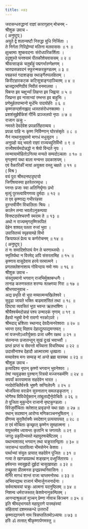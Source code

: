 ```yaml
---
title: ०७३
---
```

जरासन्धरुद्धानां राज्ञां कारागृहान् मोचनम् -  
श्रीशुक उवाच -  
( अनुष्टुप् )  
अयुते द्वे शतान्यष्टौ निरुद्धा युधि निर्जिताः ।  
ते निर्गता गिरिद्रोण्यां मलिना मलवाससः ॥ १ ॥  
क्षुत्क्षामाः शुष्कवदनाः संरोधपरिकर्शिताः ।  
ददृशुस्ते घनश्यामं पीतकौशेयवाससम् ॥ २ ॥  
श्रीवत्साङ्कं चतुर्बाहुं पद्मगर्भारुणेक्षणम् ।  
चारुप्रसन्नवदनं स्फुरन्मकरकुण्डलम् ॥ ३ ॥  
पद्महस्तं गदाशङ्ख रथाङ्‌गैरुपलक्षितम् ।  
किरीटहारकटक कटिसूत्राङ्‌गदाञ्चितम् ॥ ४ ॥  
भ्राजद्वरमणिग्रीवं निवीतं वनमालया ।  
पिबन्त इव चक्षुर्भ्यां लिहन्त इव जिह्वया ॥ ५ ॥  
जिघ्रन्त इव नासाभ्यां रम्भन्त इव बाहुभिः ।  
प्रणेमुर्हतपाप्मानो मूर्धभिः पादयोर्हरेः ॥ ६ ॥  
कृष्णसन्दर्शनाह्लाद ध्वस्तसंरोधनक्लमाः ।  
प्रशशंसुर्हृषीकेशं गीर्भिः प्राञ्जलयो नृपाः ॥ ७ ॥  
राजान ऊचुः -  
नमस्ते देवदेवेश प्रपन्नार्तिहराव्यय ।  
प्रपन्ना पाहि नः कृष्ण निर्विण्णान् घोरसंसृतेः ॥ ८ ॥  
नैनं नाथानुसूयामो मागधं मधुसूदन ।  
अनुग्रहो यद्‌ भवतो राज्ञां राज्यच्युतिर्विभो ॥ ९ ॥  
राज्यैश्वर्यमदोन्नद्धो न श्रेयो विन्दते नृपः ।  
त्वन्मायामोहितोऽनित्या मन्यते सम्पदोऽचलाः ॥ १० ॥  
मृगतृष्णां यथा बाला मन्यन्त उदकाशयम् ।  
एवं वैकारिकीं मायां अयुक्ता वस्तु चक्षते ॥ ११ ॥  
( मिश्र )  
वयं पुरा श्रीमदनष्टदृष्टयो  
जिगीषयास्या इतरेतरस्पृधः ।  
घ्नन्तः प्रजाः स्वा अतिनिर्घृणाः प्रभो  
मृत्युं पुरस्त्वाविगणय्य दुर्मदाः ॥ १२ ॥  
त एव कृष्णाद्य गभीररंहसा  
दुरन्तवीर्येण विचालिताः श्रियः ।  
कालेन तन्वा भवतोऽनुकम्पया  
विनष्टदर्पाश्चरणौ स्मराम ते ॥ १३ ॥  
अथो न राज्यम्मृगतृष्णिरूपितं  
देहेन शश्वत् पतता रुजां भुवा ।  
उपासितव्यं स्पृहयामहे विभो  
क्रियाफलं प्रेत्य च कर्णरोचनम् ॥ १४ ॥  
( अनुष्टुप् )  
तं नः समादिशोपायं येन ते चरणाब्जयोः ।  
स्मृतिर्यथा न विरमेद् अपि संसरतामिह ॥ १५ ॥  
कृष्णाय वासुदेवाय हरये परमात्मने ।  
प्रणतक्लेशनाशाय गोविन्दाय नमो नमः ॥ १६ ॥  
श्रीशुक उवाच -  
संस्तूयमानो भगवान् राजभिर्मुक्तबन्धनैः ।  
तानाह करुणस्तात शरण्यः श्लक्ष्णया गिरा ॥ १७ ॥  
श्रीभगवानुवाच -  
अद्य प्रभृति वो भूपा मय्यात्मन्यखिलेश्वरे ।  
सुदृढा जायते भक्तिः बाढमाशंसितं तथा ॥ १८ ॥  
दिष्ट्या व्यवसितं भूपा भवन्त ऋतभाषिणः ।  
श्रीयैश्वर्यमदोन्नाहं पश्य उन्मादकं नृणाम् ॥ १९ ॥  
हैहयो नहुषो वेनो रावणो नरकोऽपरे ।  
श्रीमदाद्‌ भ्रंशिताः स्थानाद् देवदैत्यनरेश्वराः ॥ २० ॥  
भवन्त एतद्‌ विज्ञाय देहाद्युत्पाद्यमन्तवत् ।  
मां यजन्तोऽध्वरैर्युक्ताः प्रजा धर्मेण रक्षथ ॥ २१ ॥  
संतन्वन्तः प्रजातन्तून् सुखं दुःखं भवाभवौ ।  
प्राप्तं प्राप्तं च सेवन्तो मच्चित्ता विचरिष्यथ ॥ २२ ॥  
उदासीनाश्च देहादौ आत्मारामा धृतव्रताः ।  
मय्यावेश्य मनः सम्यङ्‌ मां अन्ते ब्रह्म यास्यथ ॥ २३ ॥  
श्रीशुक उवाच -  
इत्यादिश्य नृपान् कृष्णो भगवान् भुवनेश्वरः ।  
तेषां न्ययुङ्क्त पुरुषान् स्त्रियो मज्जनकर्मणि ॥ २४ ॥  
सपर्यां कारयामास सहदेवेन भारत ।  
नरदेवोचितैर्वस्त्रैः भूषणैः स्रग्विलेपनैः ॥ २५ ॥  
भोजयित्वा वरान्नेन सुस्नातान् समलङ्कृतान् ।  
भोगैश्च विविधैर्युक्तान् तांबूलाद्यैर्नृपोचितैः ॥ २६ ॥  
ते पूजिता मुकुन्देन राजानो मृष्टकुण्डलाः ।  
विरेजुर्मोचिताः क्लेशात् प्रावृडन्ते यथा ग्रहाः ॥ २७ ॥  
रथान् सदश्वान् आरोप्य मणिकाञ्चनभूषितान् ।  
प्रीणय्य सुनृतैर्वाक्यैः स्वदेशान् प्रत्ययापयत् ॥ २८ ॥  
त एवं मोचिताः कृच्छ्रात् कृष्णेन सुमहात्मना ।  
ययुस्तमेव ध्यायन्तः कृतानि च जगत्पतेः ॥ २९ ॥  
जगदुः प्रकृतिभ्यस्ते महापुरुषचेष्टितम् ।  
यथान्वशासद्‌ भगवान् तथा चक्रुरतन्द्रिताः ॥ ३० ॥  
जरासन्धं घातयित्वा भीमसेनेन केशवः ।  
पार्थाभ्यां संयुतः प्रायात् सहदेवेन पूजितः ॥ ३१ ॥  
गत्वा ते खाण्डवप्रस्थं शङ्खान् दध्मुर्जितारयः ।  
हर्षयन्तः स्वसुहृदो दुर्हृदां चासुखावहाः ॥ ३२ ॥  
तच्छ्रुत्वा प्रीतमनस इन्द्रप्रस्थनिवासिनः ।  
मेनिरे मागधं शान्तं राजा चाप्तमनोरथः ॥ ३३ ॥  
अभिवन्द्याथ राजानं भीमार्जुनजनार्दनाः ।  
सर्वमाश्रावयां चक्रुः आत्मना यदनुष्ठितम् ॥ ३४ ॥  
निशम्य धर्मराजस्तत् केशवेनानुकम्पितम् ।  
आनन्दाश्रुकलां मुञ्चन् प्रेम्णा नोवाच किञ्चन ॥ ३५ ॥  
इति श्रीमद्भागवते महापुराणे पारमहंस्यां  
संहितायां दशमस्कन्धे उत्तरार्धे  
कृष्णाद्यागमने नाम त्रिसप्ततितमोऽध्यायः ॥ ७३ ॥  
हरिः ॐ तत्सत् श्रीकृष्णार्पणमस्तु ॥